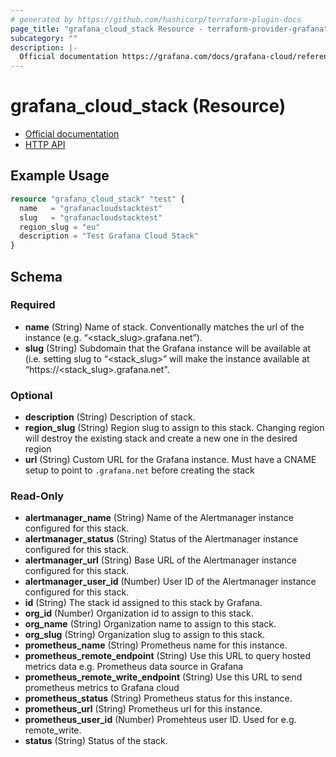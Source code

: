 ```yaml
---
# generated by https://github.com/hashicorp/terraform-plugin-docs
page_title: "grafana_cloud_stack Resource - terraform-provider-grafana"
subcategory: ""
description: |-
  Official documentation https://grafana.com/docs/grafana-cloud/reference/cloud-api/#stacks/HTTP API https://grafana.com/docs/grafana/latest/http_api/stack/
---
```


# grafana_cloud_stack (Resource)

* [Official documentation](https://grafana.com/docs/grafana-cloud/reference/cloud-api/#stacks/)
* [HTTP API](https://grafana.com/docs/grafana/latest/http_api/stack/)

## Example Usage

```terraform
resource "grafana_cloud_stack" "test" {
  name   = "grafanacloudstacktest"
  slug   = "grafanacloudstacktest"
  region_slug = "eu"
  description = "Test Grafana Cloud Stack"
}
```

<!-- schema generated by tfplugindocs -->
## Schema

### Required

- **name** (String) Name of stack. Conventionally matches the url of the instance (e.g. “<stack_slug>.grafana.net”).
- **slug** (String) Subdomain that the Grafana instance will be available at (i.e. setting slug to “<stack_slug>” will make the instance
available at “https://<stack_slug>.grafana.net".

### Optional

- **description** (String) Description of stack.
- **region_slug** (String) Region slug to assign to this stack.
Changing region will destroy the existing stack and create a new one in the desired region
- **url** (String) Custom URL for the Grafana instance. Must have a CNAME setup to point to `.grafana.net` before creating the stack

### Read-Only

- **alertmanager_name** (String) Name of the Alertmanager instance configured for this stack.
- **alertmanager_status** (String) Status of the Alertmanager instance configured for this stack.
- **alertmanager_url** (String) Base URL of the Alertmanager instance configured for this stack.
- **alertmanager_user_id** (Number) User ID of the Alertmanager instance configured for this stack.
- **id** (String) The stack id assigned to this stack by Grafana.
- **org_id** (Number) Organization id to assign to this stack.
- **org_name** (String) Organization name to assign to this stack.
- **org_slug** (String) Organization slug to assign to this stack.
- **prometheus_name** (String) Prometheus name for this instance.
- **prometheus_remote_endpoint** (String) Use this URL to query hosted metrics data e.g. Prometheus data source in Grafana
- **prometheus_remote_write_endpoint** (String) Use this URL to send prometheus metrics to Grafana cloud
- **prometheus_status** (String) Prometheus status for this instance.
- **prometheus_url** (String) Prometheus url for this instance.
- **prometheus_user_id** (Number) Promehteus user ID. Used for e.g. remote_write.
- **status** (String) Status of the stack.


